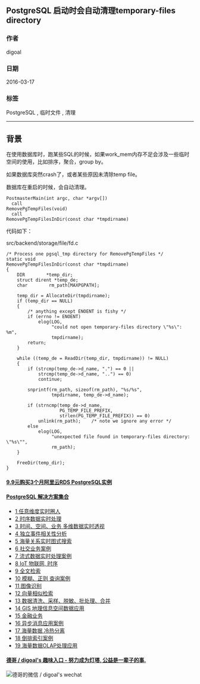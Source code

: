 ## PostgreSQL 启动时会自动清理temporary-files directory  
                                                                     
### 作者                                                                     
digoal                                                                     
                                                                     
### 日期                                                                     
2016-03-17                                                                   
                                                                     
### 标签                                                                     
PostgreSQL , 临时文件 , 清理   
                                                                     
----                                                                     
                                                                     
## 背景            
在使用数据库时，跑某些SQL的时候，如果work_mem内存不足会涉及一些临时空间的使用，比如排序，聚合，group by。   
  
如果数据库突然crash了，或者某些原因未清除temp file。   
  
数据库在重启的时候，会自动清理。  
  
```  
PostmasterMain(int argc, char *argv[])  
  call  
RemovePgTempFiles(void)  
  call  
RemovePgTempFilesInDir(const char *tmpdirname)  
```  
  
代码如下：   
  
src/backend/storage/file/fd.c  
  
```  
/* Process one pgsql_tmp directory for RemovePgTempFiles */  
static void  
RemovePgTempFilesInDir(const char *tmpdirname)  
{  
    DIR        *temp_dir;  
    struct dirent *temp_de;  
    char        rm_path[MAXPGPATH];  
  
    temp_dir = AllocateDir(tmpdirname);  
    if (temp_dir == NULL)  
    {  
        /* anything except ENOENT is fishy */  
        if (errno != ENOENT)  
            elog(LOG,  
                 "could not open temporary-files directory \"%s\": %m",  
                 tmpdirname);  
        return;  
    }  
  
    while ((temp_de = ReadDir(temp_dir, tmpdirname)) != NULL)  
    {  
        if (strcmp(temp_de->d_name, ".") == 0 ||  
            strcmp(temp_de->d_name, "..") == 0)  
            continue;  
  
        snprintf(rm_path, sizeof(rm_path), "%s/%s",  
                 tmpdirname, temp_de->d_name);  
  
        if (strncmp(temp_de->d_name,  
                    PG_TEMP_FILE_PREFIX,  
                    strlen(PG_TEMP_FILE_PREFIX)) == 0)  
            unlink(rm_path);    /* note we ignore any error */  
        else  
            elog(LOG,  
                 "unexpected file found in temporary-files directory: \"%s\"",  
                 rm_path);  
    }  
  
    FreeDir(temp_dir);  
}  
```  
  
  
  
  
  
  
  
  
  
  
  
  
  
  
  
  
  
  
  
  
  
  
  
  
  
  
  
  
  
  
  
  
  
  
  
  
  
  
  
  
  
  
  
  
  
  
  
  
  
  
  
  
  
  
  
  
#### [9.9元购买3个月阿里云RDS PostgreSQL实例](https://www.aliyun.com/database/postgresqlactivity "57258f76c37864c6e6d23383d05714ea")
  
  
#### [PostgreSQL 解决方案集合](https://yq.aliyun.com/topic/118 "40cff096e9ed7122c512b35d8561d9c8")
- [1 任意维度实时圈人](https://yq.aliyun.com/topic/118 "40cff096e9ed7122c512b35d8561d9c8")
- [2 时序数据实时处理](https://yq.aliyun.com/topic/118 "40cff096e9ed7122c512b35d8561d9c8")
- [3 时间、空间、业务 多维数据实时透视](https://yq.aliyun.com/topic/118 "40cff096e9ed7122c512b35d8561d9c8")
- [4 独立事件相关性分析](https://yq.aliyun.com/topic/118 "40cff096e9ed7122c512b35d8561d9c8")
- [5 海量关系实时图式搜索](https://yq.aliyun.com/topic/118 "40cff096e9ed7122c512b35d8561d9c8")
- [6 社交业务案例](https://yq.aliyun.com/topic/118 "40cff096e9ed7122c512b35d8561d9c8")
- [7 流式数据实时处理案例](https://yq.aliyun.com/topic/118 "40cff096e9ed7122c512b35d8561d9c8")
- [8 IoT 物联网, 时序](https://yq.aliyun.com/topic/118 "40cff096e9ed7122c512b35d8561d9c8")
- [9 全文检索](https://yq.aliyun.com/topic/118 "40cff096e9ed7122c512b35d8561d9c8")
- [10 模糊、正则 查询案例](https://yq.aliyun.com/topic/118 "40cff096e9ed7122c512b35d8561d9c8")
- [11 图像识别](https://yq.aliyun.com/topic/118 "40cff096e9ed7122c512b35d8561d9c8")
- [12 向量相似检索](https://yq.aliyun.com/topic/118 "40cff096e9ed7122c512b35d8561d9c8")
- [13 数据清洗、采样、脱敏、批处理、合并](https://yq.aliyun.com/topic/118 "40cff096e9ed7122c512b35d8561d9c8")
- [14 GIS 地理信息空间数据应用](https://yq.aliyun.com/topic/118 "40cff096e9ed7122c512b35d8561d9c8")
- [15 金融业务](https://yq.aliyun.com/topic/118 "40cff096e9ed7122c512b35d8561d9c8")
- [16 异步消息应用案例](https://yq.aliyun.com/topic/118 "40cff096e9ed7122c512b35d8561d9c8")
- [17 海量数据 冷热分离](https://yq.aliyun.com/topic/118 "40cff096e9ed7122c512b35d8561d9c8")
- [18 倒排索引案例](https://yq.aliyun.com/topic/118 "40cff096e9ed7122c512b35d8561d9c8")
- [19 海量数据OLAP处理应用](https://yq.aliyun.com/topic/118 "40cff096e9ed7122c512b35d8561d9c8")
  
  
#### [德哥 / digoal's 趣味入口 - 努力成为灯塔, 公益是一辈子的事.](https://github.com/digoal/blog/blob/master/README.md "22709685feb7cab07d30f30387f0a9ae")
  
  
![德哥的微信 / digoal's wechat](../pic/digoal_weixin.jpg "f7ad92eeba24523fd47a6e1a0e691b59")
  
